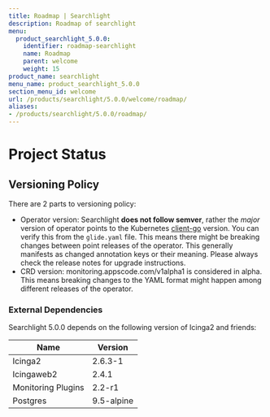 ```yaml
---
title: Roadmap | Searchlight
description: Roadmap of searchlight
menu:
  product_searchlight_5.0.0:
    identifier: roadmap-searchlight
    name: Roadmap
    parent: welcome
    weight: 15
product_name: searchlight
menu_name: product_searchlight_5.0.0
section_menu_id: welcome
url: /products/searchlight/5.0.0/welcome/roadmap/
aliases:
- /products/searchlight/5.0.0/roadmap/
---
```


# Project Status

## Versioning Policy
There are 2 parts to versioning policy:
 - Operator version: Searchlight __does not follow semver__, rather the _major_ version of operator points to the
Kubernetes [client-go](https://github.com/kubernetes/client-go#branches-and-tags) version.
You can verify this from the `glide.yaml` file. This means there might be breaking changes
between point releases of the operator. This generally manifests as changed annotation keys or their meaning.
Please always check the release notes for upgrade instructions.
 - CRD version: monitoring.appscode.com/v1alpha1 is considered in alpha. This means breaking changes to the YAML format
might happen among different releases of the operator.

### External Dependencies
Searchlight 5.0.0 depends on the following version of Icinga2 and friends:

| Name                   | Version    |
|------------------------|------------|
| Icinga2                | 2.6.3-1    |
| Icingaweb2             | 2.4.1      |
| Monitoring Plugins     | 2.2-r1     |
| Postgres               | 9.5-alpine |
